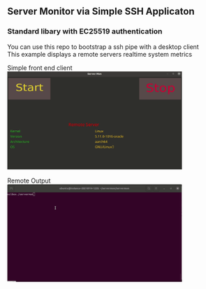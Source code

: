 ## Server Monitor via Simple SSH Applicaton

### Standard libary with EC25519 authentication

You can use this repo to bootstrap a ssh pipe with a desktop client  
This example displays a remote servers realtime  system metrics  

Simple front end client  
<img src="https://github.com/nigel447/servermon/blob/master/serverMon.gif" width="400"> 

Remote Output  
<img src="https://github.com/nigel447/servermon/blob/master/remote_smon.gif" width="400">